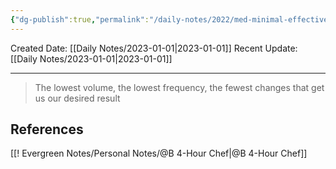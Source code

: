 ```yaml
---
{"dg-publish":true,"permalink":"/daily-notes/2022/med-minimal-effective-dose/"}
---
```



Created Date: [[Daily Notes/2023-01-01\|2023-01-01]]
Recent Update:  [[Daily Notes/2023-01-01\|2023-01-01]]

---
> The lowest volume, the lowest frequency, the fewest changes that get us our desired result







## References
[[! Evergreen Notes/Personal Notes/@B 4-Hour Chef\|@B 4-Hour Chef]]
